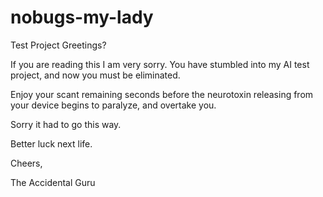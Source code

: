 # nobugs-my-lady
Test Project
Greetings?

If you are reading this I am very sorry. You have stumbled into my AI test project, and now you must be eliminated.

Enjoy your scant remaining seconds before the neurotoxin releasing from your device begins to paralyze, and overtake you.

Sorry it had to go this way.

Better luck next life.

Cheers,

The Accidental Guru
